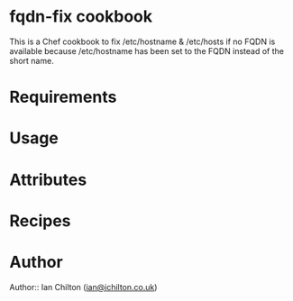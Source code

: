 # fqdn-fix cookbook

This is a Chef cookbook to fix /etc/hostname & /etc/hosts if no FQDN is available
because /etc/hostname has been set to the FQDN instead of the short name.

# Requirements

# Usage

# Attributes

# Recipes

# Author

Author:: Ian Chilton (<ian@ichilton.co.uk>)

